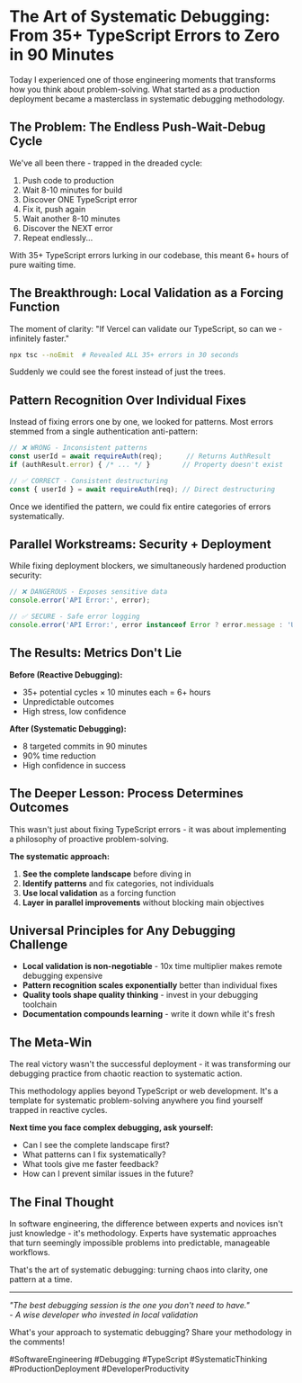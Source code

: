 # The Art of Systematic Debugging: From 35+ TypeScript Errors to Zero in 90 Minutes

Today I experienced one of those engineering moments that transforms how you think about problem-solving. What started as a production deployment became a masterclass in systematic debugging methodology.

## The Problem: The Endless Push-Wait-Debug Cycle

We've all been there - trapped in the dreaded cycle:
1. Push code to production
2. Wait 8-10 minutes for build
3. Discover ONE TypeScript error  
4. Fix it, push again
5. Wait another 8-10 minutes
6. Discover the NEXT error
7. Repeat endlessly...

With 35+ TypeScript errors lurking in our codebase, this meant 6+ hours of pure waiting time.

## The Breakthrough: Local Validation as a Forcing Function

The moment of clarity: "If Vercel can validate our TypeScript, so can we - infinitely faster."

```bash
npx tsc --noEmit  # Revealed ALL 35+ errors in 30 seconds
```

Suddenly we could see the forest instead of just the trees.

## Pattern Recognition Over Individual Fixes

Instead of fixing errors one by one, we looked for patterns. Most errors stemmed from a single authentication anti-pattern:

```typescript
// ❌ WRONG - Inconsistent patterns  
const userId = await requireAuth(req);      // Returns AuthResult
if (authResult.error) { /* ... */ }        // Property doesn't exist

// ✅ CORRECT - Consistent destructuring
const { userId } = await requireAuth(req); // Direct destructuring
```

Once we identified the pattern, we could fix entire categories of errors systematically.

## Parallel Workstreams: Security + Deployment

While fixing deployment blockers, we simultaneously hardened production security:

```typescript
// ❌ DANGEROUS - Exposes sensitive data
console.error('API Error:', error);

// ✅ SECURE - Safe error logging  
console.error('API Error:', error instanceof Error ? error.message : 'Unknown error');
```

## The Results: Metrics Don't Lie

**Before (Reactive Debugging):**
- 35+ potential cycles × 10 minutes each = 6+ hours
- Unpredictable outcomes
- High stress, low confidence

**After (Systematic Debugging):**
- 8 targeted commits in 90 minutes  
- 90% time reduction
- High confidence in success

## The Deeper Lesson: Process Determines Outcomes

This wasn't just about fixing TypeScript errors - it was about implementing a philosophy of proactive problem-solving.

**The systematic approach:**
1. **See the complete landscape** before diving in
2. **Identify patterns** and fix categories, not individuals  
3. **Use local validation** as a forcing function
4. **Layer in parallel improvements** without blocking main objectives

## Universal Principles for Any Debugging Challenge

- **Local validation is non-negotiable** - 10x time multiplier makes remote debugging expensive
- **Pattern recognition scales exponentially** better than individual fixes
- **Quality tools shape quality thinking** - invest in your debugging toolchain
- **Documentation compounds learning** - write it down while it's fresh

## The Meta-Win

The real victory wasn't the successful deployment - it was transforming our debugging practice from chaotic reaction to systematic action.

This methodology applies beyond TypeScript or web development. It's a template for systematic problem-solving anywhere you find yourself trapped in reactive cycles.

**Next time you face complex debugging, ask yourself:**
- Can I see the complete landscape first?
- What patterns can I fix systematically?  
- What tools give me faster feedback?
- How can I prevent similar issues in the future?

## The Final Thought

In software engineering, the difference between experts and novices isn't just knowledge - it's methodology. Experts have systematic approaches that turn seemingly impossible problems into predictable, manageable workflows.

That's the art of systematic debugging: turning chaos into clarity, one pattern at a time.

---

*"The best debugging session is the one you don't need to have."*  
*- A wise developer who invested in local validation*

What's your approach to systematic debugging? Share your methodology in the comments! 

#SoftwareEngineering #Debugging #TypeScript #SystematicThinking #ProductionDeployment #DeveloperProductivity
